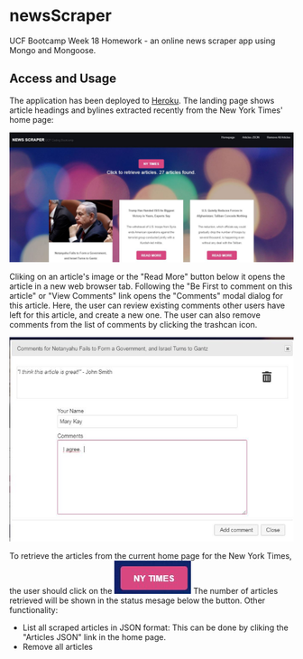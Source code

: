 # newsScraper
UCF Bootcamp Week 18 Homework - an online news scraper app using Mongo and Mongoose.

## Access and Usage
The application has been deployed to [Heroku](https://damp-tor-55631.herokuapp.com/articles).  The landing page shows article headings and bylines extracted recently from the New York Times' home page:

![newsScraper landing page](https://github.com/j0serobles/newsScraper/blob/master/images/homepage.jpg)

Cliking on an article's image or the "Read More" button below it opens the article in a new web browser tab. 
Following the "Be First to comment on this article" or "View Comments" link opens the "Comments" modal dialog for this article.  Here, the user can review existing comments other users have left for this article, and create a new one.
The user can also remove comments from the list of comments by clicking the trashcan icon.

![Article Comments modal Dialog](https://github.com/j0serobles/newsScraper/blob/master/images/commentmodal.jpg)

To retrieve the articles from the current home page for the New York Times, the user should click on the 
![NY Times button](https://github.com/j0serobles/newsScraper/blob/master/images/nytimesbutton.jpg)
The number of articles retrieved will be shown in the status mesage below the button.
Other functionality:

 - List all scraped articles in JSON format: This can be done by cliking the "Articles JSON" link in the home page.
 - Remove all articles

<!--stackedit_data:
eyJoaXN0b3J5IjpbLTI3MjMxMTU4NSwzMDM3OTIxNjhdfQ==
-->